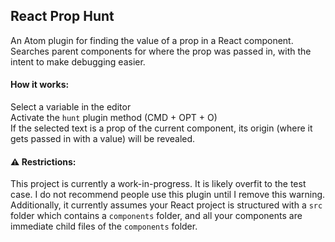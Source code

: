 ## React Prop Hunt

An Atom plugin for finding the value of a prop in a React component. Searches parent components for where the prop was passed in, with the intent to make debugging easier.

#### How it works:
Select a variable in the editor <br>
Activate the `hunt` plugin method (CMD + OPT + O) <br>
If the selected text is a prop of the current component, its  origin (where it gets passed in with a value) will be revealed.

#### :warning: Restrictions:
This project is currently a work-in-progress. It is likely overfit to the test case. I do not recommend people use this plugin until I remove this warning. <br>
Additionally, it currently assumes your React project is structured with a `src` folder which contains a `components` folder, and all your components are immediate child files of the `components` folder.
